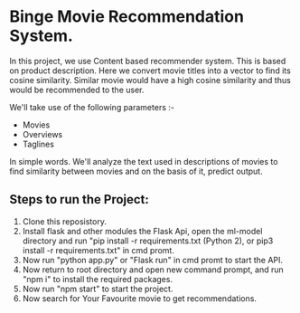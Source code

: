 # Binge Movie Recommendation System.

In this project, we use Content based recommender system. This is based on product description. Here we convert movie titles into a vector to find its cosine similarity. Similar movie would have a high cosine similarity and thus would be recommended to the user.

We'll take use of the following parameters :-

- Movies
- Overviews
- Taglines

In simple words. We'll analyze the text used in descriptions of movies to find similarity between movies and on the basis of it, predict output.

## Steps to run the Project:

1. Clone this reposistory.
2. Install flask and other modules the Flask Api, open the ml-model directory and run "pip install -r requirements.txt (Python 2), or pip3 install -r requirements.txt" in cmd promt.
3. Now run "python app.py" or "Flask run" in cmd promt to start the API.
4. Now return to root directory and open new command prompt, and run "npm i" to install the required packages.
5. Now run "npm start" to start the project.
6. Now search for Your Favourite movie to get recommendations.
